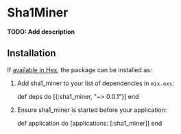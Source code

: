 # Sha1Miner

**TODO: Add description**

## Installation

If [available in Hex](https://hex.pm/docs/publish), the package can be installed as:

  1. Add sha1_miner to your list of dependencies in `mix.exs`:

        def deps do
          [{:sha1_miner, "~> 0.0.1"}]
        end

  2. Ensure sha1_miner is started before your application:

        def application do
          [applications: [:sha1_miner]]
        end
